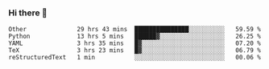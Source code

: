 ### Hi there 👋

<!--
**skywalkerwang98/skywalkerwang98** is a ✨ _special_ ✨ repository because its `README.md` (this file) appears on your GitHub profile.

Here are some ideas to get you started:

- 🔭 I’m currently working on ...
- 🌱 I’m currently learning ...
- 👯 I’m looking to collaborate on ...
- 🤔 I’m looking for help with ...
- 💬 Ask me about ...
- 📫 How to reach me: ...
- 😄 Pronouns: ...
- ⚡ Fun fact: ...
-->

<!--START_SECTION:waka-->
```text
Other              29 hrs 43 mins  ███████████████░░░░░░░░░░   59.59 % 
Python             13 hrs 5 mins   ██████▓░░░░░░░░░░░░░░░░░░   26.25 % 
YAML               3 hrs 35 mins   █▓░░░░░░░░░░░░░░░░░░░░░░░   07.20 % 
TeX                3 hrs 23 mins   █▓░░░░░░░░░░░░░░░░░░░░░░░   06.79 % 
reStructuredText   1 min           ░░░░░░░░░░░░░░░░░░░░░░░░░   00.06 % 
```
<!--END_SECTION:waka-->
